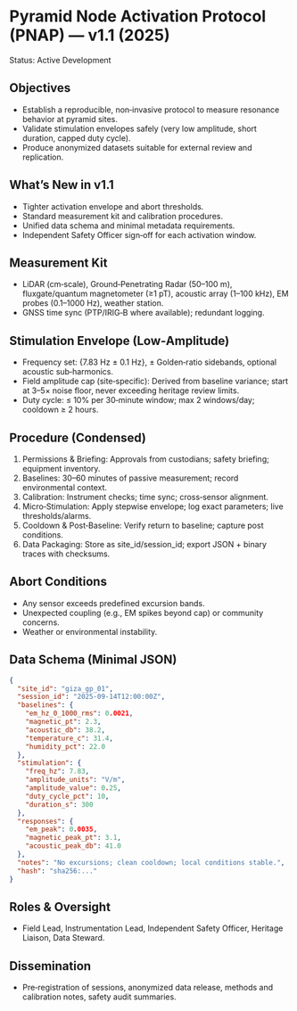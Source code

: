 # Pyramid Node Activation Protocol (PNAP) — v1.1 (2025)

Status: Active Development

## Objectives
- Establish a reproducible, non‑invasive protocol to measure resonance behavior at pyramid sites.
- Validate stimulation envelopes safely (very low amplitude, short duration, capped duty cycle).
- Produce anonymized datasets suitable for external review and replication.

## What’s New in v1.1
- Tighter activation envelope and abort thresholds.
- Standard measurement kit and calibration procedures.
- Unified data schema and minimal metadata requirements.
- Independent Safety Officer sign‑off for each activation window.

## Measurement Kit
- LiDAR (cm‑scale), Ground‑Penetrating Radar (50–100 m), fluxgate/quantum magnetometer (≥1 pT), acoustic array (1–100 kHz), EM probes (0.1–1000 Hz), weather station.
- GNSS time sync (PTP/IRIG‑B where available); redundant logging.

## Stimulation Envelope (Low‑Amplitude)
- Frequency set: {7.83 Hz ± 0.1 Hz}, ± Golden‑ratio sidebands, optional acoustic sub‑harmonics.
- Field amplitude cap (site‑specific): Derived from baseline variance; start at 3–5× noise floor, never exceeding heritage review limits.
- Duty cycle: ≤ 10% per 30‑minute window; max 2 windows/day; cooldown ≥ 2 hours.

## Procedure (Condensed)
1. Permissions & Briefing: Approvals from custodians; safety briefing; equipment inventory.
2. Baselines: 30–60 minutes of passive measurement; record environmental context.
3. Calibration: Instrument checks; time sync; cross‑sensor alignment.
4. Micro‑Stimulation: Apply stepwise envelope; log exact parameters; live thresholds/alarms.
5. Cooldown & Post‑Baseline: Verify return to baseline; capture post conditions.
6. Data Packaging: Store as site_id/session_id; export JSON + binary traces with checksums.

## Abort Conditions
- Any sensor exceeds predefined excursion bands.
- Unexpected coupling (e.g., EM spikes beyond cap) or community concerns.
- Weather or environmental instability.

## Data Schema (Minimal JSON)
```json
{
  "site_id": "giza_gp_01",
  "session_id": "2025-09-14T12:00:00Z",
  "baselines": {
    "em_hz_0_1000_rms": 0.0021,
    "magnetic_pt": 2.3,
    "acoustic_db": 38.2,
    "temperature_c": 31.4,
    "humidity_pct": 22.0
  },
  "stimulation": {
    "freq_hz": 7.83,
    "amplitude_units": "V/m",
    "amplitude_value": 0.25,
    "duty_cycle_pct": 10,
    "duration_s": 300
  },
  "responses": {
    "em_peak": 0.0035,
    "magnetic_peak_pt": 3.1,
    "acoustic_peak_db": 41.0
  },
  "notes": "No excursions; clean cooldown; local conditions stable.",
  "hash": "sha256:..."
}
```

## Roles & Oversight
- Field Lead, Instrumentation Lead, Independent Safety Officer, Heritage Liaison, Data Steward.

## Dissemination
- Pre‑registration of sessions, anonymized data release, methods and calibration notes, safety audit summaries.

